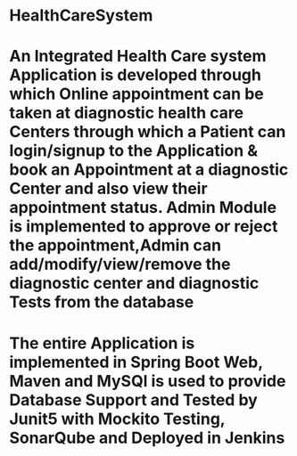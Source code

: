 # HealthCareSystem
# An Integrated Health Care system Application is developed through which Online appointment can be taken at diagnostic health care Centers through which a Patient can login/signup to the Application & book an Appointment at a diagnostic Center and also view their appointment status. Admin Module is implemented to approve or reject the appointment,Admin can add/modify/view/remove the diagnostic center and diagnostic Tests from the database
# The entire Application is implemented in Spring Boot Web, Maven and MySQl is used to provide Database Support and Tested by Junit5 with Mockito Testing, SonarQube and Deployed in Jenkins
